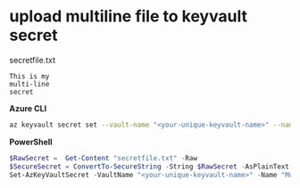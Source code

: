 # upload multiline file to keyvault secret

secretfile.txt
```
This is my
multi-line
secret
```

**Azure CLI**
```bash
az keyvault secret set --vault-name "<your-unique-keyvault-name>" --name "MultilineSecret" --file "secretfile.txt"
```

**PowerShell**
```powershell
$RawSecret =  Get-Content "secretfile.txt" -Raw
$SecureSecret = ConvertTo-SecureString -String $RawSecret -AsPlainText -Force
Set-AzKeyVaultSecret -VaultName "<your-unique-keyvault-name>" -Name "MultilineSecret" -SecretValue $SecureSecret
```
